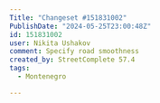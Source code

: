 ```yaml
---
Title: "Changeset #151831002"
PublishDate: "2024-05-25T23:00:48Z"
id: 151831002
user: Nikita Ushakov
comment: Specify road smoothness
created_by: StreetComplete 57.4
tags:
  - Montenegro

---
```

